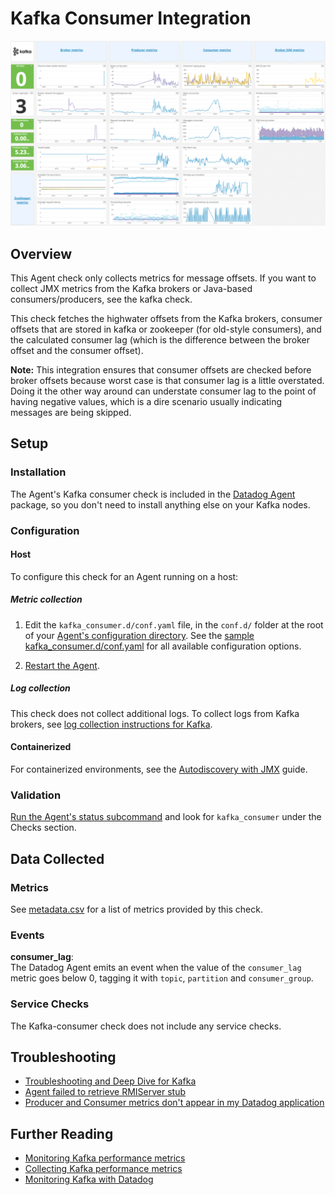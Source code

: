 # Kafka Consumer Integration

![Kafka Dashboard][111]

## Overview

This Agent check only collects metrics for message offsets. If you want to collect JMX metrics from the Kafka brokers or Java-based consumers/producers, see the kafka check.

This check fetches the highwater offsets from the Kafka brokers, consumer offsets that are stored in kafka or zookeeper (for old-style consumers), and the calculated consumer lag (which is the difference between the broker offset and the consumer offset).

**Note:** This integration ensures that consumer offsets are checked before broker offsets because worst case is that consumer lag is a little overstated. Doing it the other way around can understate consumer lag to the point of having negative values, which is a dire scenario usually indicating messages are being skipped.

## Setup

### Installation

The Agent's Kafka consumer check is included in the [Datadog Agent][112] package, so you don't need to install anything else on your Kafka nodes.

### Configuration

<!-- xxx tabs xxx -->
<!-- xxx tab "Host" xxx -->

#### Host

To configure this check for an Agent running on a host:

##### Metric collection

1. Edit the `kafka_consumer.d/conf.yaml` file, in the `conf.d/` folder at the root of your [Agent's configuration directory][114]. See the [sample kafka_consumer.d/conf.yaml][113] for all available configuration options.

2. [Restart the Agent][115].

##### Log collection

<!-- partial
{{< site-region region="us3" >}}
**Log collection is not supported for the Datadog {{< region-param key="dd_site_name" >}} site**.
{{< /site-region >}}
partial -->

This check does not collect additional logs. To collect logs from Kafka brokers, see [log collection instructions for Kafka][116].

<!-- xxz tab xxx -->
<!-- xxx tab "Containerized" xxx -->

#### Containerized

For containerized environments, see the [Autodiscovery with JMX][117] guide.

<!-- xxz tab xxx -->
<!-- xxz tabs xxx -->

### Validation

[Run the Agent's status subcommand][118] and look for `kafka_consumer` under the Checks section.

## Data Collected

### Metrics

See [metadata.csv][119] for a list of metrics provided by this check.

### Events

**consumer_lag**:<br>
The Datadog Agent emits an event when the value of the `consumer_lag` metric goes below 0, tagging it with `topic`, `partition` and `consumer_group`.

### Service Checks

The Kafka-consumer check does not include any service checks.

## Troubleshooting

- [Troubleshooting and Deep Dive for Kafka][1110]
- [Agent failed to retrieve RMIServer stub][1111]
- [Producer and Consumer metrics don't appear in my Datadog application][1112]

## Further Reading

- [Monitoring Kafka performance metrics][1113]
- [Collecting Kafka performance metrics][1114]
- [Monitoring Kafka with Datadog][1115]

[111]: https://raw.githubusercontent.com/DataDog/integrations-core/master/kafka_consumer/images/kafka_dashboard.png
[112]: https://app.datadoghq.com/account/settings#agent
[113]: https://github.com/DataDog/integrations-core/blob/master/kafka_consumer/datadog_checks/kafka_consumer/data/conf.yaml.example
[114]: https://docs.datadoghq.com/agent/guide/agent-configuration-files/#agent-configuration-directory
[115]: https://docs.datadoghq.com/agent/guide/agent-commands/#start-stop-and-restart-the-agent
[116]: https://docs.datadoghq.com/integrations/kafka/#log-collection
[117]: https://docs.datadoghq.com/agent/guide/autodiscovery-with-jmx/?tab=containerizedagent
[118]: https://docs.datadoghq.com/agent/guide/agent-commands/#agent-status-and-information
[119]: https://github.com/DataDog/integrations-core/blob/master/kafka_consumer/metadata.csv
[1110]: https://docs.datadoghq.com/integrations/faq/troubleshooting-and-deep-dive-for-kafka/
[1111]: https://docs.datadoghq.com/integrations/faq/agent-failed-to-retrieve-rmierver-stub/
[1112]: https://docs.datadoghq.com/integrations/faq/producer-and-consumer-metrics-don-t-appear-in-my-datadog-application/
[1113]: https://www.datadoghq.com/blog/monitoring-kafka-performance-metrics
[1114]: https://www.datadoghq.com/blog/collecting-kafka-performance-metrics
[1115]: https://www.datadoghq.com/blog/monitor-kafka-with-datadog

